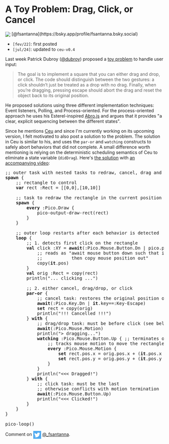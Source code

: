 # A Toy Problem: Drag, Click, or Cancel

<img src="bsky.svg" style="vertical-align:middle" height="25">
[@fsantanna](https://bsky.app/profile/fsantanna.bsky.social)

- `[fev/22]`: first posted
- `[jul/24]`: updated to `ceu-v0.4`

Last week Patrick Dubroy ([@dubroy][0]) proposed a [toy problem][1] to handle
user input:

> The goal is to implement a square that you can either drag and drop, or
> click. The code should distinguish between the two gestures: a click
> shouldn’t just be treated as a drop with no drag. Finally, when you’re
> dragging, pressing escape should abort the drag and reset the object back to
> its original position.

He proposed solutions using three different implementation techniques:
    Event listeners, Polling, and Process-oriented.
For the process-oriented approach he uses his Esterel-inspired [Abro.js][2] and
argues that it provides "a clear, explicit sequencing between the different
states".

Since he mentions [Ceu][3] and since I'm currently working on its upcoming
version, I felt motivated to also post a solution to the problem.
The solution in Ceu is similar to his, and uses the `par-or` and `watching`
constructs to safely abort behaviors that did not complete.
A small difference worth mentioning is relying on the deterministic scheduling
semantics of Ceu to eliminate a state variable (`didDrag`).
Here's [the solution][4] with [an accompanying video][5]:

<pre>
;; outer task with nested tasks to redraw, cancel, drag and drop, and click
<b>spawn</b> {
    ;; rectangle to control
    <b>var</b> rect :Rect = [[0,0],[10,10]]

    ;; task to redraw the rectangle in the current position
    <b>spawn</b> {
        <b>every</b> :Pico.Draw {
            pico-output-draw-rect(rect)
        }
    }

    ;; outer loop restarts after each behavior is detected
    <b>loop</b> {
        ;; 1. detects first click on the rectangle
        <b>val</b> click :XY = <b>await</b>(:Pico.Mouse.Button.Dn | pico.point-vs-rect?(<b>it</b>.pos,rect)) {
            ;; reads as "await mouse button down such that it is inside rect,
            ;;           then copy mouse position out"
            copy(<b>it</b>.pos)
        }
        <b>val</b> orig :Rect = copy(rect)
        println("... clicking ...")

        ;; 2. either cancel, drag/drop, or click
        <b>par-or</b> {
            ;; cancel task: restores the original position on key ESC
            <b>await</b>(:Pico.Key.Dn | <b>it</b>.key==:Key-Escape)
            <b>set</b> rect = copy(orig)
            println("!!! Cancelled !!!")
        } <b>with</b> {
            ;; drag/drop task: must be before click (see below)
            <b>await</b>(:Pico.Mouse.Motion)
            println("> dragging...")
            <b>watching</b> :Pico.Mouse.Button.Up { ;; terminates on mouse up
                ;; tracks mouse motion to move the rectangle
                <b>every</b> :Pico.Mouse.Motion {
                    <b>set</b> rect.pos.x = orig.pos.x + (<b>it</b>.pos.x - click.x)
                    <b>set</b> rect.pos.y = orig.pos.y + (<b>it</b>.pos.y - click.y)
                }
            }
            println("<<< Dragged!")
        } <b>with</b> {
            ;; click task: must be the last
            ;; otherwise conflicts with motion termination
            <b>await</b>(:Pico.Mouse.Button.Up)
            println("<<< Clicked!")
        }
    }
}

pico-loop()
</pre>

Comment on <img src="twitter.png" style="vertical-align:middle">
[@\_fsantanna](https://twitter.com/_fsantanna/status/1495115884637134852).

[0]: https://twitter.com/dubroy
[1]: https://dubroy.com/blog/three-ways-of-handling-user-input/
[2]: https://github.com/pdubroy/abro
[3]: https://github.com/fsantanna/dceu
[4]: https://github.com/fsantanna/pico-ceu/blob/main/tst/click-drag-cancel-x.ceu
[5]: https://youtu.be/eC1d5MevRbg
